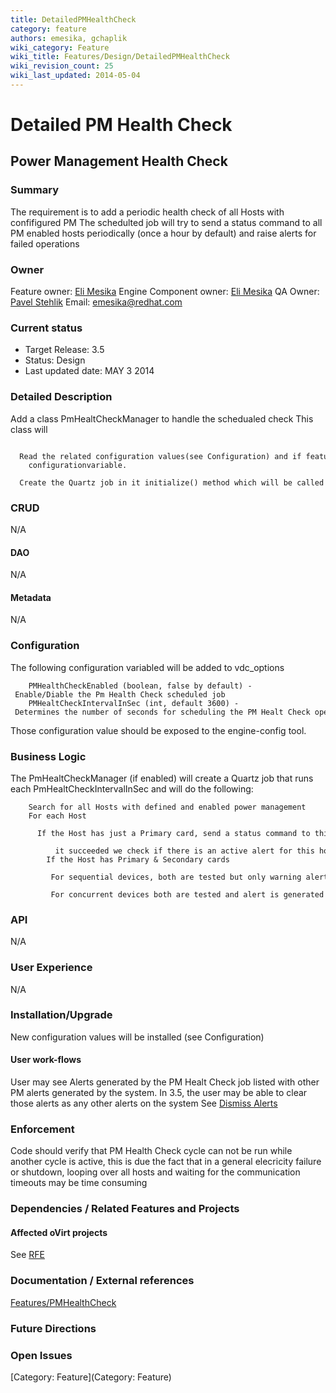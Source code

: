 ```yaml
---
title: DetailedPMHealthCheck
category: feature
authors: emesika, gchaplik
wiki_category: Feature
wiki_title: Features/Design/DetailedPMHealthCheck
wiki_revision_count: 25
wiki_last_updated: 2014-05-04
---
```


# Detailed PM Health Check

## Power Management Health Check

### Summary

The requirement is to add a periodic health check of all Hosts with confifigured PM
The schedulted job will try to send a status command to all PM enabled hosts periodically (once a hour by default) and raise alerts for failed operations

### Owner

Feature owner: [ Eli Mesika](User:emesika)
Engine Component owner: [ Eli Mesika](User:emesika)
QA Owner: [ Pavel Stehlik](User:pstehlik)
Email: emesika@redhat.com

### Current status

*   Target Release: 3.5
*   Status: Design
*   Last updated date: MAY 3 2014

### Detailed Description

Add a class PmHealtCheckManager to handle the schedualed check
This class will

        Read the related configuration values(see Configuration) and if feature is enabled reads the PMHealtCheckIntervalInSec
        configurationvariable.   
        Create the Quartz job in it initialize() method which will be called from backend::initialize()

### CRUD

N/A

#### DAO

N/A

#### Metadata

N/A

### Configuration

The following configuration variabled will be added to vdc_options

        PMHealthCheckEnabled (boolean, false by default) - Enable/Diable the Pm Health Check scheduled job
        PMHealtCheckIntervalInSec (int, default 3600) - Determines the number of seconds for scheduling the PM Healt Check operation

Those configuration value should be exposed to the engine-config tool.

### Business Logic

The PmHealtCheckManager (if enabled) will create a Quartz job that runs each PmHealtCheckIntervalInSec and will do the following:

        Search for all Hosts with defined and enabled power management 
        For each Host
            If the Host has just a Primary card, send a status command to this card, In case that this failed and Alert is generated, in case that
                it succeeded we check if there is an active alert for this host and remove it.
            If the Host has Primary & Secondary cards 
               For sequential devices, both are tested but only warning alerts are generated if one of those cards is OK and one fails
               For concurrent devices both are tested and alert is generated no matter which card fails

### API

N/A

### User Experience

N/A

### Installation/Upgrade

New configuration values will be installed (see Configuration)

#### User work-flows

User may see Alerts generated by the PM Healt Check job listed with other PM alerts generated by the system.
In 3.5, the user may be able to clear those alerts as any other alerts on the system
See [Dismiss Alerts](https://bugzilla.redhat.com/show_bug.cgi?id=1090808)

### Enforcement

Code should verify that PM Health Check cycle can not be run while another cycle is active, this is due the fact that in a general elecricity failure or shutdown, looping over all hosts and waiting for the communication timeouts may be time consuming

### Dependencies / Related Features and Projects

#### Affected oVirt projects

See [RFE](https://bugzilla.redhat.com/show_bug.cgi?id=1090808)

### Documentation / External references

[Features/PMHealthCheck](Features/PMHealthCheck)

### Future Directions

### Open Issues

[Category: Feature](Category: Feature)
